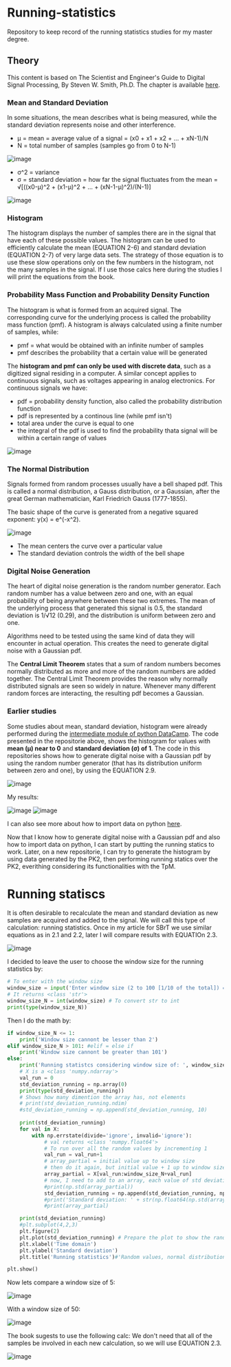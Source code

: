 # Running-statistics
Repository to keep record of the running statistics studies for my master degree.

## Theory

This content is based on The Scientist and Engineer's Guide to Digital Signal Processing, By Steven W. Smith, Ph.D. The chapter is available [here](https://www.dspguide.com/ch2.htm). 

### Mean and Standard Deviation

In some situations, the mean describes what is being measured, while the standard deviation represents noise and other interference.

* μ = mean = average value of a signal = (x0 + x1 + x2 + ... + xN-1)/N
* N = total number of samples (samples go from 0 to N-1)

![image](https://github.com/Rafaelatff/Running-statistics/assets/58916022/f185929a-c633-4432-a029-30c0d3e8eb59)

* σ^2 = variance
* σ = standard deviation = how far the signal fluctuates from the mean = √[((x0-μ)^2 + (x1-μ)^2 + ... + (xN-1-μ)^2)/(N-1)]

![image](https://github.com/Rafaelatff/Running-statistics/assets/58916022/c7f11452-ef56-4048-8cb9-78ffcbf81faa)

### Histogram

The histogram displays the number of samples there are in the signal that have each of these possible values. The histogram can be used to efficiently calculate the mean (EQUATION 2-6) and standard deviation (EQUATION 2-7) of very large data sets. The strategy of those equation is to use these slow operations only on the few numbers in the histogram, not the many samples in the signal. If I use those calcs here during the studies I will print the equations from the book.

### Probability Mass Function and Probability Density Function

The histogram is what is formed from an acquired signal. The corresponding curve for the underlying process is called the probability mass function (pmf). A histogram is always calculated using a finite number of samples, while:

* pmf = what would be obtained with an infinite number of samples
* pmf describes the probability that a certain value will be generated

The **histogram and pmf can only be used with discrete data**, such as a digitized signal residing in a computer. A similar concept applies to continuous signals, such as voltages appearing in analog electronics. For continuous signals we have:

* pdf = probability density function, also called the probability distribution function
* pdf is represented by a continous line (while pmf isn't)
* total area under the curve is equal to one
* the integral of the pdf is used to find the probability thata signal will be within a certain range of values

![image](https://github.com/Rafaelatff/Running-statistics/assets/58916022/0dbfd8d7-9900-44ba-afb5-3d02295da5dc)

### The Normal Distribution

Signals formed from random processes usually have a bell shaped pdf. This is called a normal distribution, a Gauss distribution, or a Gaussian, after the great German mathematician, Karl Friedrich Gauss (1777-1855).

The basic shape of the curve is generated from a negative squared exponent: y(x) = e^(-x^2).

![image](https://github.com/Rafaelatff/Running-statistics/assets/58916022/902e3eba-f920-47bf-874c-35e4f15ac118)

* The mean centers the curve over a particular value
* The standard deviation controls the width of the bell shape

### Digital Noise Generation

The heart of digital noise generation is the random number generator. Each random number has a value between zero and one, with an equal probability of being anywhere between these two extremes.
The mean of the underlying process that generated this signal is 0.5, the standard deviation is 1/√12 (0.29), and the distribution is uniform between zero and one.

Algorithms need to be tested using the same kind of data they will encounter in actual operation. This creates the need to generate digital noise with a Gaussian pdf.

The **Central Limit Theorem** states that a sum of random numbers becomes normally distributed as more and more of the random numbers are added together.
The Central Limit Theorem provides the reason why normally distributed signals are seen so widely in nature. Whenever many different random forces are interacting, the resulting pdf becomes a Gaussian.

### Earlier studies

Some studies about mean, standard deviation, histogram were already performed during the [intermediate module of python DataCamp](https://github.com/Rafaelatff/DataCamp-Intermediate-Python).
The code presented in the repositorie above, shows the histogram for values with **mean (μ) near to 0** and **standard deviation (σ) of 1**. The code in this repositories shows how to generate digital noise with a Gaussian pdf by using the random number generator (that has its distribution uniform between zero and one), by using the EQUATION 2.9.

![image](https://github.com/Rafaelatff/Running-statistics/assets/58916022/a801dcd7-d314-451b-a987-bd421dfc8c1b)

My results:

![image](https://github.com/Rafaelatff/Running-statistics/assets/58916022/7ff04881-22f6-4eae-8a6f-832276acbabd)
![image](https://github.com/Rafaelatff/Running-statistics/assets/58916022/d8017e7f-c0b3-4e7c-9e08-466db3f12e6f)

I can also see more about how to import data on python [here](https://github.com/Rafaelatff/DataCamp-Importing-Data-in-Python).

Now that I know how to generate digital noise with a Gaussian pdf and also how to import data on python, I can start by putting the running statics to work. Later, on a new repositorie, I can try to generate the histogram by using data generated by the PK2, then performing running statics over the PK2, everithing considering its functionalities with the TpM.

# Running statiscs

It is often desirable to recalculate the mean and standard deviation as new samples are acquired and added to the signal. We will call this type of calculation: running statistics.
Once in my article for SBrT we use similar equations as in 2.1 and 2.2, later I will compare results with EQUATIOn 2.3. 

![image](https://github.com/Rafaelatff/Running-statistics/assets/58916022/4e6c1599-7c5f-49ec-8ebf-45a9e331340a)

I decided to leave the user to choose the window size for the running statistics by:

```py
# To enter with the window size
window_size = input('Enter window size (2 to 100 [1/10 of the total]) = ')
# It returns <class 'str'>
window_size_N = int(window_size) # To convert str to int
print(type(window_size_N))
```

Then I do the math by:

```py
if window_size_N <= 1:
    print('Window size cannont be lesser than 2')
elif window_size_N > 101: #elif = else if
    print('Window size cannont be greater than 101')
else:
    print('Running statistcs considering window size of: ', window_size_N) 
    # X is a <class 'numpy.ndarray'>
    val_run = 0
    std_deviation_running = np.array(0)
    print(type(std_deviation_running))
    # Shows how many dimention the array has, not elements
    # print(std_deviation_running.ndim) 
    #std_deviation_running = np.append(std_deviation_running, 10)
    
    print(std_deviation_running)
    for val in X:
        with np.errstate(divide='ignore', invalid='ignore'):
            # val returns <class 'numpy.float64'>
            # To run over all the random values by incrementing 1
            val_run = val_run+1 
            # array_partial = initial value up to window size
            # then do it again, but initial value + 1 up to window size + 1
            array_partial = X[val_run:window_size_N+val_run]
            # now, I need to add to an array, each value of std deviation
            #print(np.std(array_partial))
            std_deviation_running = np.append(std_deviation_running, np.std(array_partial))
            #print('Standard deviation: ' + str(np.float64(np.std(array_partial))))
            #print(array_partial)

    print(std_deviation_running)
    #plt.subplot(4,2,3)
    plt.figure(2)
    plt.plot(std_deviation_running) # Prepare the plot to show the randon values
    plt.xlabel('Time domain') 
    plt.ylabel('Standard deviation') 
    plt.title('Running statistics')#'Random values, normal distribution')

plt.show()
```
Now lets compare a window size of 5:

![image](https://github.com/Rafaelatff/Running-statistics/assets/58916022/d2e1f6f0-3342-4cab-849f-e23452bb0ebf)

With a window size of 50:

![image](https://github.com/Rafaelatff/Running-statistics/assets/58916022/b49ffbd3-714c-49db-8e03-6903813483f5)

The book sugests to use the following calc:
We don't need that all of the samples be involved in each new calculation, so we will use EQUATION 2.3.

![image](https://github.com/Rafaelatff/Running-statistics/assets/58916022/fb1f644b-cc65-497a-bb73-79d79baa3967)


